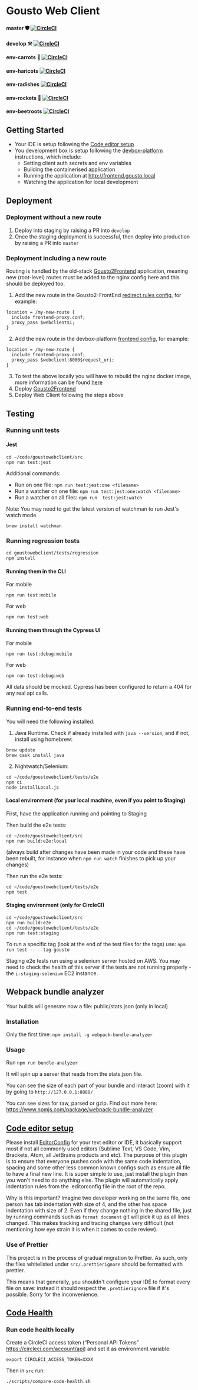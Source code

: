 Gousto Web Client
====

#### master :shield: [![CircleCI](https://circleci.com/gh/Gousto/gousto-webclient/tree/master.svg?style=svg&circle-token=26e1e6a6cfe8924476e0eaeb6442f4dfd6e2f160)](https://circleci.com/gh/Gousto/gousto-webclient/tree/master)
#### develop :hammer_and_pick: [![CircleCI](https://circleci.com/gh/Gousto/gousto-webclient/tree/develop.svg?style=svg&circle-token=26e1e6a6cfe8924476e0eaeb6442f4dfd6e2f160)](https://circleci.com/gh/Gousto/gousto-webclient/tree/develop)
#### env-carrots :carrot: [![CircleCI](https://circleci.com/gh/Gousto/gousto-webclient/tree/env-carrots.svg?style=svg&circle-token=26e1e6a6cfe8924476e0eaeb6442f4dfd6e2f160)](https://circleci.com/gh/Gousto/gousto-webclient/tree/env-carrots)
#### env-haricots [![CircleCI](https://circleci.com/gh/Gousto/gousto-webclient/tree/env-haricots.svg?style=svg&circle-token=26e1e6a6cfe8924476e0eaeb6442f4dfd6e2f160)](https://circleci.com/gh/Gousto/gousto-webclient/tree/env-haricots)
#### env-radishes [![CircleCI](https://circleci.com/gh/Gousto/gousto-webclient/tree/env-radishes.svg?style=svg&circle-token=26e1e6a6cfe8924476e0eaeb6442f4dfd6e2f160)](https://circleci.com/gh/Gousto/gousto-webclient/tree/env-radishes)
#### env-rockets :rocket: [![CircleCI](https://circleci.com/gh/Gousto/gousto-webclient/tree/env-rockets.svg?style=svg&circle-token=26e1e6a6cfe8924476e0eaeb6442f4dfd6e2f160)](https://circleci.com/gh/Gousto/gousto-webclient/tree/env-rockets)
#### env-beetroots [![CircleCI](https://circleci.com/gh/Gousto/gousto-webclient/tree/env-beetroots.svg?style=svg&circle-token=26e1e6a6cfe8924476e0eaeb6442f4dfd6e2f160)](https://circleci.com/gh/Gousto/gousto-webclient/tree/env-beetroots)

## Getting Started

* Your IDE is setup following the [Code editor setup](#code-editor-setup)
* You development box is setup following the [devbox-platform](https://github.com/Gousto/devbox-platform) instructions, which include:
  *  Setting client auth secrets and env variables
  *  Building the containerised application
  *  Running the application at http://frontend.gousto.local
  *  Watching the application for local development

## Deployment
### Deployment without a new route
1. Deploy into staging by raising a PR into `develop`
2. Once the staging deployment is successful, then deploy into production by raising a PR into `master`

### Deployment including a new route
Routing is handled by the old-stack [Gousto2Frontend](https://github.com/Gousto/Gousto2-FrontEnd) application, meaning new (root-level) routes must be added to the nginx config here and this should be deployed too.

1. Add the new route in the Gousto2-FrontEnd [redirect rules config](https://github.com/Gousto/Gousto2-FrontEnd/blob/develop/ansible/roles/frontend/templates/nginx/redirect_rules.conf.j2), for example:
```
location = /my-new-route {
  include frontend-proxy.conf;
  proxy_pass $webclient$1;
}
```
2. Add the new route in the devbox-platform [frontend config](https://github.com/Gousto/devbox-platform/blob/master/config/nginx/config/configs/frontend-redirect.conf), for example:
```
location = /my-new-route {
  include frontend-proxy.conf;
  proxy_pass $webclient:8080$request_uri;
}
```
3. To test the above locally you will have to rebuild the nginx docker image, more information can be found [here](https://github.com/Gousto/Gousto2-FrontEnd/blob/develop/readme.md)
4. Deploy [Gousto2Frontend](https://github.com/Gousto/Gousto2-FrontEnd)
5. Deploy Web Client following the steps above

## Testing
### Running unit tests

#### Jest
```shell
cd ~/code/goustowebclient/src
npm run test:jest
```

Additional commands:
- Run on one file: `npm run test:jest:one <filename>`
- Run a watcher on one file: `npm run test:jest:one:watch <filename>`
- Run a watcher on all files: `npm run  test:jest:watch`

Note:
You may need to get the latest version of watchman to run Jest's watch mode.
```shell
brew install watchman
```

### Running regression tests
```shell
cd goustowebclient/tests/regression
npm install
```

#### Running them in the CLI
For mobile
```shell
npm run test:mobile
```

For web
```shell
npm run test:web
```

#### Running them through the Cypress UI
For mobile
```shell
npm run test:debug:mobile
```

For web
```shell
npm run test:debug:web
```


All data should be mocked. Cypress has been configured to return a 404 for any real api calls.

### Running end-to-end tests
You will need the following installed:
1. Java Runtime. Check if already installed with `java --version`, and if not, install using homebrew:
```shell
brew update
brew cask install java
```
2. Nightwatch/Selenium:
```shell
cd ~/code/goustowebclient/tests/e2e
npm ci
node installLocal.js
```

#### Local environment (for your local machine, even if you point to Staging)
First, have the application running and pointing to Staging

Then build the e2e tests:
```shell
cd ~/code/goustowebclient/src
npm run build:e2e:local
```
(always build after changes have been made in your code and these have been rebuilt, for instance when `npm run watch` finishes to pick up your changes)

Then run the e2e tests:
```shell
cd ~/code/goustowebclient/tests/e2e
npm test
```

#### Staging environment (only for CircleCI)
```shell
cd ~/code/goustowebclient/src
npm run build:e2e
cd ~/code/goustowebclient/tests/e2e
npm run test:staging
```

To run a specific tag (look at the end of the test files for the tags) use:
`npm run test -- --tag gousto`

Staging e2e tests run using a selenium server hosted on AWS. You may need to check the health of this server if the tests are not running properly - the `i-staging-selenium` EC2 instance.

## Webpack bundle analyzer

Your builds will generate now a file: public/stats.json (only in local)

### Installation

Only the first time: `npm install -g webpack-bundle-analyzer`

### Usage

Run
`npm run bundle-analyzer`

It will spin up a server that reads from the stats.json file.

You can see the size of each part of your bundle and interact (zoom) with it by going to `http://127.0.0.1:8888/`

You can see sizes for raw, parsed or gzip. Find out more here:
https://www.npmjs.com/package/webpack-bundle-analyzer

## [Code editor setup](#code-editor-setup)
Please install [EditorConfig](https://editorconfig.org/) for your text editor or IDE, it basically support most if not all commonly used editors (Sublime Text, VS Code, Vim, Brackets, Atom, all JetBrains products and etc). The purpose of this plugin is to ensure that everyone pushes code with the same code indentation, spacing and some other less common known configs such as ensure all file to have a final new line. It is super simple to use, just install the plugin then you won't need to do anything else. The plugin will automatically apply indentation rules from the .editorconfig file in the root of the repo.

Why is this important? Imagine two developer working on the same file, one person has tab indentation with size of 4, and the other has space indentation with size of 2. Even if they change nothing in the shared file, just by running commands such as `format document` git will pick it up as all lines changed. This makes tracking and tracing changes very difficult (not mentioning how eye strain it is when it comes to code review).

### Use of Prettier
This project is in the process of gradual migration to Prettier.  As such, only the files whitelisted under `src/.prettierignore` should be formatted with prettier.

This means that generally, you shouldn't configure your IDE to format every file on save: instead it should respect the `.prettierignore` file if it's possible.  Sorry for the inconvenience.

## [Code Health](#code-health)
### Run code health locally
Create a CircleCI access token (“Personal API Tokens” https://circleci.com/account/api) and set it as environment variable:
```
export CIRCLECI_ACCESS_TOKEN=XXXX
```
Then in `src` run:
```
./scripts/compare-code-health.sh
```
